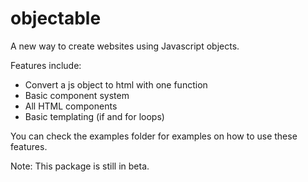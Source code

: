 # objectable
A new way to create websites using Javascript objects.

Features include:
* Convert a js object to html with one function
* Basic component system
* All HTML components
* Basic templating (if and for loops)

You can check the examples folder for examples on how to use these features.

Note: This package is still in beta.